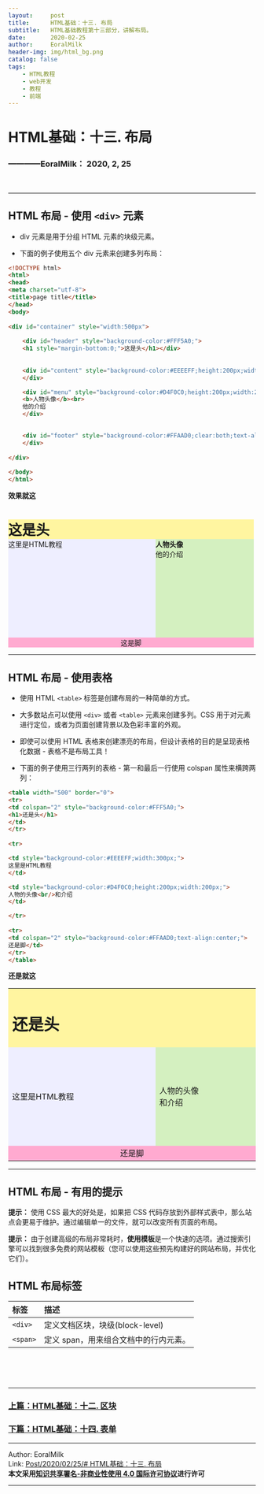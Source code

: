 ```yaml
---
layout:     post                    
title:      HTML基础：十三. 布局     
subtitle:   HTML基础教程第十三部分，讲解布局。
date:       2020-02-25           
author:     EoralMilk             
header-img: img/html_bg.png    
catalog: false                    
tags:        
    - HTML教程
    - web开发
    - 教程
    - 前端
---
```



# HTML基础：十三. 布局
### ————EoralMilk： 2020, 2, 25
<br/>  

---
## HTML 布局 - 使用 `<div>` 元素

- div 元素是用于分组 HTML 元素的块级元素。

- 下面的例子使用五个 div 元素来创建多列布局：

```html
<!DOCTYPE html>
<html>
<head> 
<meta charset="utf-8"> 
<title>page title</title> 
</head>
<body>
 
<div id="container" style="width:500px">
 
    <div id="header" style="background-color:#FFF5A0;">
    <h1 style="margin-bottom:0;">这是头</h1></div>
    
    
    <div id="content" style="background-color:#EEEEFF;height:200px;width:300px;float:left;">这里是HTML教程
    </div>

    <div id="menu" style="background-color:#D4F0C0;height:200px;width:200px;float:right;">
    <b>人物头像</b><br>
    他的介绍
    </div>

    
    <div id="footer" style="background-color:#FFAAD0;clear:both;text-align:center;">这是脚
    </div>
 
</div>
 
</body>
</html>
```

**效果就这**

<div id="container" style="width:500px">
 
<div id="header" style="background-color:#FFF5A0;">
<h1 style="margin-bottom:0;">这是头</h1></div>
 
  
<div id="content" style="background-color:#EEEEFF;height:200px;width:300px;float:left;">这里是HTML教程
</div>

<div id="menu" style="background-color:#D4F0C0;height:200px;width:200px;float:right;">
<b>人物头像</b><br>
他的介绍
</div>
 
<div id="footer" style="background-color:#FFAAD0;clear:both;text-align:center;">这是脚
</div>
 
</div>


---

## HTML 布局 - 使用表格

- 使用 HTML `<table>` 标签是创建布局的一种简单的方式。

- 大多数站点可以使用 `<div>` 或者 `<table>` 元素来创建多列。CSS 用于对元素进行定位，或者为页面创建背景以及色彩丰富的外观。

- 即使可以使用 HTML 表格来创建漂亮的布局，但设计表格的目的是呈现表格化数据 - 表格不是布局工具！

- 下面的例子使用三行两列的表格 - 第一和最后一行使用 colspan 属性来横跨两列：

```html
<table width="500" border="0">
<tr>
<td colspan="2" style="background-color:#FFF5A0;">
<h1>还是头</h1>
</td>
</tr>
 
<tr>

<td style="background-color:#EEEEFF;width:300px;">
这里是HTML教程
</td>

<td style="background-color:#D4F0C0;height:200px;width:200px;">
人物的头像<br/>和介绍
</td>

</tr>
 
<tr>
<td colspan="2" style="background-color:#FFAAD0;text-align:center;">
还是脚</td>
</tr>
</table>
```

**还是就这**

<table width="500" border="0">
<tr>
<td colspan="2" style="background-color:#FFF5A0;">
<h1>还是头</h1>
</td>
</tr>
 
<tr>

<td style="background-color:#EEEEFF;width:300px;">
这里是HTML教程
</td>

<td style="background-color:#D4F0C0;height:200px;width:200px;">
人物的头像<br/>和介绍
</td>

</tr>
 
<tr>
<td colspan="2" style="background-color:#FFAAD0;text-align:center;">
还是脚</td>
</tr>
</table>


---

## HTML 布局 - 有用的提示

**提示：** 使用 CSS 最大的好处是，如果把 CSS 代码存放到外部样式表中，那么站点会更易于维护。通过编辑单一的文件，就可以改变所有页面的布局。

**提示：** 由于创建高级的布局非常耗时，**使用模板**是一个快速的选项。通过搜索引擎可以找到很多免费的网站模板（您可以使用这些预先构建好的网站布局，并优化它们）。

## HTML 布局标签

标签	|描述
:----|:----
`<div>`	|定义文档区块，块级(block-level)
`<span>`	|定义 span，用来组合文档中的行内元素。

<br/>  
<br/>
<br/>

---  
### [上篇：HTML基础：十二. 区块](https://eoralmilk.github.io/2020/02/25/HTML%E5%9F%BA%E7%A1%80-%E5%8D%81%E4%BA%8C/)
### [下篇：HTML基础：十四. 表单](https://eoralmilk.github.io/2020/02/25/HTML%E5%9F%BA%E7%A1%80-%E5%8D%81%E5%9B%9B/)


---  

Author: EoralMilk  
Link: [Post/2020/02/25/# HTML基础：十三. 布局](https://eoralmilk.github.io/2020/02/25/HTML%E5%9F%BA%E7%A1%80-%E5%8D%81%E4%B8%89/)   
**本文采用[知识共享署名-非商业性使用 4.0 国际许可协议](https://creativecommons.org/licenses/by-nc-sa/4.0/)进行许可**  

---